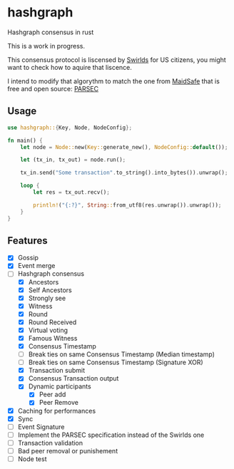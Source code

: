 # hashgraph
Hashgraph consensus in rust

This is a work in progress.

This consensus protocol is liscensed by [Swirlds](https://www.swirlds.com/) for 
US citizens, you might want to check how to aquire that liscence.

I intend to modify that algorythm to match the one from [MaidSafe](https://maidsafe.net/)
that is free and open source: [PARSEC](https://medium.com/safenetwork/parsec-a-paradigm-shift-for-asynchronous-and-permissionless-consensus-e312d721f9d8)

## Usage

```rust
use hashgraph::{Key, Node, NodeConfig};

fn main() {
    let node = Node::new(Key::generate_new(), NodeConfig::default());

    let (tx_in, tx_out) = node.run();

    tx_in.send("Some transaction".to_string().into_bytes()).unwrap();

    loop {
        let res = tx_out.recv();

        println!("{:?}", String::from_utf8(res.unwrap()).unwrap());
    }
}
```

## Features
- [x] Gossip
- [x] Event merge
- [ ] Hashgraph consensus
    - [x] Ancestors
    - [x] Self Ancestors
    - [x] Strongly see
    - [x] Witness
    - [x] Round
    - [x] Round Received
    - [x] Virtual voting
    - [x] Famous Witness
    - [x] Consensus Timestamp
    - [ ] Break ties on same Consensus Timestamp (Median timestamp)
    - [ ] Break ties on same Consensus Timestamp (Signature XOR)
    - [x] Transaction submit
    - [x] Consensus Transaction output
    - [x] Dynamic participants
        - [x] Peer add
        - [x] Peer Remove
- [x] Caching for performances
- [x] Sync
- [ ] Event Signature
- [ ] Implement the PARSEC specification instead of the Swirlds one
- [ ] Transaction validation
- [ ] Bad peer removal or punishement
- [ ] Node test
